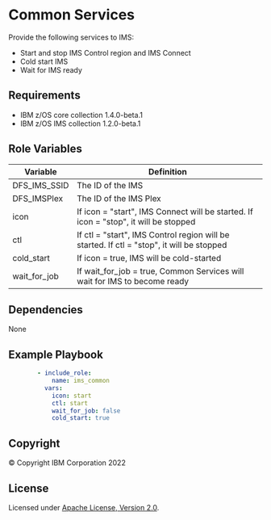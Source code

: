 Common Services
=========

Provide the following services to IMS:
* Start and stop IMS Control region and IMS Connect
* Cold start IMS
* Wait for IMS ready


Requirements
------------
* IBM z/OS core collection 1.4.0-beta.1
* IBM z/OS IMS collection 1.2.0-beta.1

Role Variables
--------------

| Variable                           | Definition                                                                                                                                                          |
| ---------------------------------- | ------------------------------------------------------------------------------------------------------------------------------------------------------------------- |
| DFS_IMS_SSID                | The ID of the IMS                                                                                                                           |
| DFS_IMSPlex                           | The ID of the IMS Plex
| icon                | If icon = "start", IMS Connect will be started.  If icon = "stop", it will be stopped                                                                                                                           |
| ctl                | If ctl = "start", IMS Control region will be started.  If ctl = "stop", it will be stopped                                                                                                                           |
| cold_start                | If icon = true, IMS will be cold-started                                                                                                                            |
| wait_for_job                | If wait_for_job = true, Common Services will wait for IMS to become ready



Dependencies
------------

None

Example Playbook
----------------

```yaml
        - include_role:
            name: ims_common
          vars:
            icon: start
            ctl: start
            wait_for_job: false
            cold_start: true

```

## Copyright

© Copyright IBM Corporation 2022

## License
Licensed under
[Apache License, Version 2.0](https://opensource.org/licenses/Apache-2.0).

